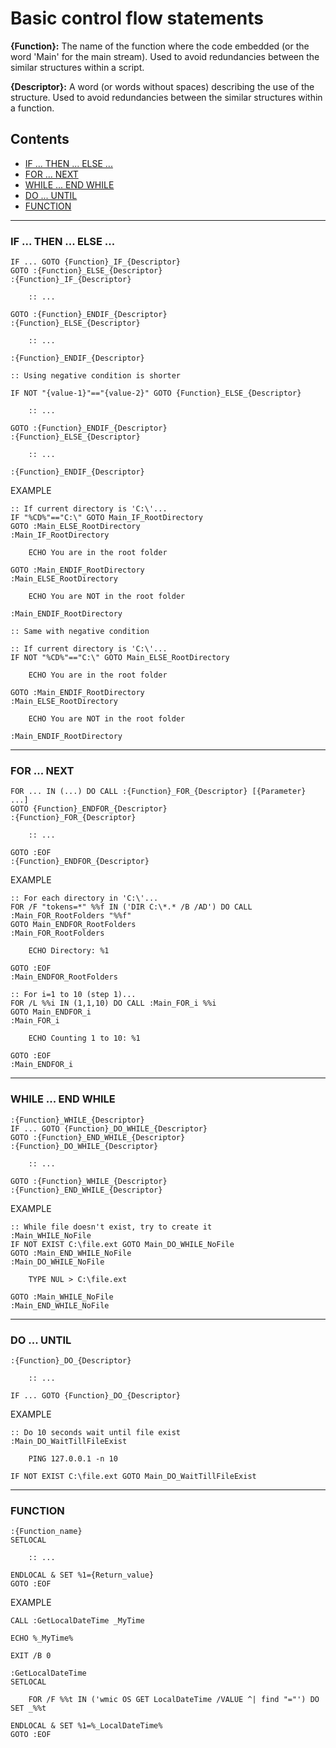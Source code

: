 # Basic control flow statements

__{Function}:__ The name of the function where the code embedded (or the word 'Main' for the main stream). Used to avoid redundancies between the similar structures within a script.

__{Descriptor}:__ A word (or words without spaces) describing the use of the structure. Used to avoid redundancies between the similar structures within a function.

## Contents
- [IF ... THEN ... ELSE ...](#IF)
- [FOR ... NEXT](#FOR)
- [WHILE ... END WHILE](#WHILE)
- [DO ... UNTIL](#DO)
- [FUNCTION](#FUNCTION)
---
### <a name="IF"></a>IF ... THEN ... ELSE ...
```batch
IF ... GOTO {Function}_IF_{Descriptor}
GOTO :{Function}_ELSE_{Descriptor}
:{Function}_IF_{Descriptor}

    :: ...

GOTO :{Function}_ENDIF_{Descriptor}
:{Function}_ELSE_{Descriptor}

    :: ...

:{Function}_ENDIF_{Descriptor}

:: Using negative condition is shorter

IF NOT "{value-1}"=="{value-2}" GOTO {Function}_ELSE_{Descriptor}

    :: ...

GOTO :{Function}_ENDIF_{Descriptor}
:{Function}_ELSE_{Descriptor}

    :: ...

:{Function}_ENDIF_{Descriptor}
```
EXAMPLE
```batch
:: If current directory is 'C:\'...
IF "%CD%"=="C:\" GOTO Main_IF_RootDirectory
GOTO :Main_ELSE_RootDirectory
:Main_IF_RootDirectory

    ECHO You are in the root folder

GOTO :Main_ENDIF_RootDirectory
:Main_ELSE_RootDirectory

    ECHO You are NOT in the root folder

:Main_ENDIF_RootDirectory

:: Same with negative condition

:: If current directory is 'C:\'...
IF NOT "%CD%"=="C:\" GOTO Main_ELSE_RootDirectory

    ECHO You are in the root folder

GOTO :Main_ENDIF_RootDirectory
:Main_ELSE_RootDirectory

    ECHO You are NOT in the root folder

:Main_ENDIF_RootDirectory
```
---
### <a name="FOR"></a>FOR ... NEXT
```batch
FOR ... IN (...) DO CALL :{Function}_FOR_{Descriptor} [{Parameter} ...]
GOTO {Function}_ENDFOR_{Descriptor}
:{Function}_FOR_{Descriptor}

    :: ...

GOTO :EOF
:{Function}_ENDFOR_{Descriptor}
```
EXAMPLE
```batch
:: For each directory in 'C:\'...
FOR /F "tokens=*" %%f IN ('DIR C:\*.* /B /AD') DO CALL :Main_FOR_RootFolders "%%f"
GOTO Main_ENDFOR_RootFolders
:Main_FOR_RootFolders

    ECHO Directory: %1

GOTO :EOF
:Main_ENDFOR_RootFolders

:: For i=1 to 10 (step 1)...
FOR /L %%i IN (1,1,10) DO CALL :Main_FOR_i %%i
GOTO Main_ENDFOR_i
:Main_FOR_i

    ECHO Counting 1 to 10: %1

GOTO :EOF
:Main_ENDFOR_i
```
---
### <a name="WHILE"></a>WHILE ... END WHILE
```batch
:{Function}_WHILE_{Descriptor}
IF ... GOTO {Function}_DO_WHILE_{Descriptor}
GOTO :{Function}_END_WHILE_{Descriptor}
:{Function}_DO_WHILE_{Descriptor}

    :: ...

GOTO :{Function}_WHILE_{Descriptor}
:{Function}_END_WHILE_{Descriptor}
```
EXAMPLE
```batch
:: While file doesn't exist, try to create it
:Main_WHILE_NoFile
IF NOT EXIST C:\file.ext GOTO Main_DO_WHILE_NoFile
GOTO :Main_END_WHILE_NoFile
:Main_DO_WHILE_NoFile

    TYPE NUL > C:\file.ext

GOTO :Main_WHILE_NoFile
:Main_END_WHILE_NoFile
```
---
### <a name="DO"></a>DO ... UNTIL
```batch
:{Function}_DO_{Descriptor}

    :: ...

IF ... GOTO {Function}_DO_{Descriptor}
```
EXAMPLE
```batch
:: Do 10 seconds wait until file exist
:Main_DO_WaitTillFileExist

    PING 127.0.0.1 -n 10

IF NOT EXIST C:\file.ext GOTO Main_DO_WaitTillFileExist
```
---
### <a name="FUNCTION"></a>FUNCTION
```batch
:{Function_name}
SETLOCAL

	:: ...
	
ENDLOCAL & SET %1={Return_value}
GOTO :EOF
```
EXAMPLE
```batch
CALL :GetLocalDateTime _MyTime

ECHO %_MyTime%

EXIT /B 0

:GetLocalDateTime
SETLOCAL

	FOR /F %%t IN ('wmic OS GET LocalDateTime /VALUE ^| find "="') DO SET _%%t

ENDLOCAL & SET %1=%_LocalDateTime%
GOTO :EOF
```
